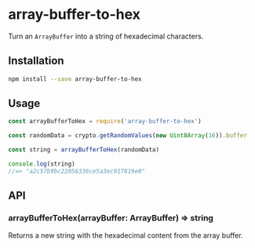 # array-buffer-to-hex

Turn an `ArrayBuffer` into a string of hexadecimal characters.

## Installation

```sh
npm install --save array-buffer-to-hex
```

## Usage

```js
const arrayBufferToHex = require('array-buffer-to-hex')

const randomData = crypto.getRandomValues(new Uint8Array(16)).buffer

const string = arrayBufferToHex(randomData)

console.log(string)
//=> "a2c57b9bc22056336ce5a3ec917819e0"
```

## API

### arrayBufferToHex(arrayBuffer: ArrayBuffer) => string

Returns a new string with the hexadecimal content from the array buffer.
